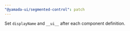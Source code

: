 ```yaml
---
"@yamada-ui/segmented-control": patch
---
```


Set `displayName` and `__ui__` after each component definition.
